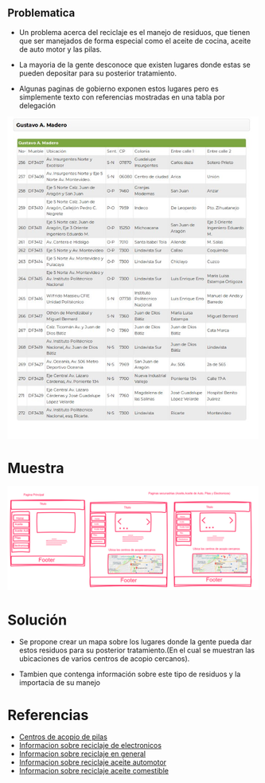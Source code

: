 
## Problematica


* Un problema acerca del reciclaje es el manejo de residuos, que tienen que ser manejados de forma especial como el aceite de cocina, aceite de auto motor y las pilas.

* La mayoria de la gente desconoce que existen lugares donde estas se pueden depositar para su posterior tratamiento.

* Algunas paginas de gobierno exponen estos lugares pero es simplemente texto con referencias mostradas en una tabla por delegación

![Centro de acopio](img/tabla.jpg "Tabla de centros de acopio")


# Muestra 

![Diseño](img/proyecto.png "Proyecto")

# Solución

* Se propone crear un mapa sobre los lugares donde la gente pueda dar estos residuos para su posterior tratamiento.(En el cual se muestran las ubicaciones de varios centros    de acopio cercanos).


* Tambien que contenga información sobre este tipo de residuos y la importacia de su manejo

# Referencias


* [Centros de acopio de pilas ](http://data.sedema.cdmx.gob.mx/sedema/index.php/ponte-las-pilas-con-tu-ciudad "Ubicación de centros de acopio")
* [Informacion sobre reciclaje de electronicos](https://verne.elpais.com/verne/2017/04/10/articulo/1491829997_551405.html "Reciclaje de electronicos")
* [Informacion sobre reciclaje en general](http://www.cempre.org.uy/para_joomla/preguntas_det.php?id=8&clave=8 "Reciclaje en general")
* [Informacion sobre reciclaje aceite automotor](https://www.ecologiaverde.com/contaminacion-del-aceite-usado-de-los-coches-101.html "Reciclaje de aceite automotor")
* [Informacion sobre reciclaje aceite comestible](http://www.reciclabien.com/comun/Documentos/Triptico%20ReciclaBien.pdf "Reciclaje de aceite comestible")


